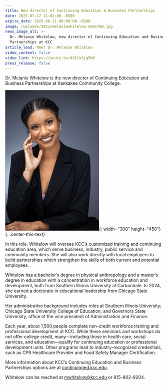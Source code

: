 ```yaml
---
title: New director of Continuing Education & Business Partnerships
date: 2025-07-17 11:02:00 -0500
expire_date: 2025-08-31 00:00:00 -0500
image: /uploads/2023/melaniewhitelow-580x708.jpg
news_image_alt: >-
  Dr. Melanie Whitelow, new director of Continuing Education and Business
  Partnerships at KCC
article_lead: Meet Dr. Melanie Whitelow
video_content: false
video_link: https://youtu.be/4d2LkGjg5bM
press_release: false
---
```

Dr. Melanie Whitelow is the new director of Continuing Education and Business Partnerships at Kankakee Community College.

![Dr. Melanie Whitelow, new director of Continuing Education and Business Partnerships at KCC](/uploads/2023/melaniewhitelow-300x450.jpg "Dr. Melanie Whitelow, new director of Continuing Education and Business Partnerships at KCC"){: width="300" height="450"}
{: .center-this-text}

In this role, Whitelow will oversee KCC’s customized training and continuing education area, which serve business, industry, public service and community members. She will also work directly with local employers to build partnerships which strengthen the skills of both current and potential employees.

Whitelow has a bachelor’s degree in physical anthropology and a master’s degree in education with a concentration in workforce education and development, both from Southern Illinois University at Carbondale. In 2024, she earned a doctorate in educational leadership from Chicago State University.

Her administrative background includes roles at Southern Illinois University; Chicago State University College of Education; and Governors State University, office of the vice president of Administration and Finance.

Each year, about 1,500 people complete non-credit workforce training and professional development at KCC. While these seminars and workshops do not offer college credit, many—including those in health care, social services, and education—qualify for continuing education or professional development units. Other programs lead to industry-recognized credentials, such as CPR Healthcare Provider and Food Safety Manager Certification.

More information about KCC’s Continuing Education and Business Partnerships options are at [continuinged.kcc.edu](https://continuinged.kcc.edu/).

Whitelow can be reached at [mwhitelow@kcc.edu](mailto:mwhitelow@kcc.edu) or 815-802-8204.